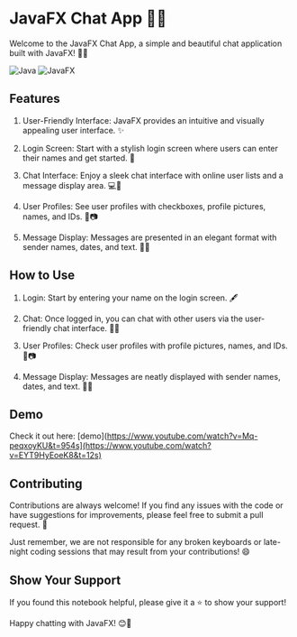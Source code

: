 
# JavaFX Chat App 💬🚀
Welcome to the JavaFX Chat App, a simple and beautiful chat application built with JavaFX! 💬🚀

![Java](https://img.shields.io/badge/java-%23ED8B00.svg?style=for-the-badge&logo=openjdk&logoColor=white) ![JavaFX](https://img.shields.io/badge/javafx-%236DB33F.svg?style=for-the-badge&logoColor=white)

## Features
1. User-Friendly Interface: JavaFX provides an intuitive and visually appealing user interface. ✨

2. Login Screen: Start with a stylish login screen where users can enter their names and get started. 🚪

3. Chat Interface: Enjoy a sleek chat interface with online user lists and a message display area. 💻💬

4. User Profiles: See user profiles with checkboxes, profile pictures, names, and IDs. 👤📷

5. Message Display: Messages are presented in an elegant format with sender names, dates, and text. 📅📝

## How to Use
1. Login: Start by entering your name on the login screen. 🖋️

2. Chat: Once logged in, you can chat with other users via the user-friendly chat interface. 💬👥

3. User Profiles: Check user profiles with profile pictures, names, and IDs. 👤📷

4. Message Display: Messages are neatly displayed with sender names, dates, and text. 📅📝

## Demo
Check it out here: [demo](https://www.youtube.com/watch?v=Mq-peqxoyKU&t=954s](https://www.youtube.com/watch?v=EYT9HyEoeK8&t=12s)

## Contributing

Contributions are always welcome! If you find any issues with the code or have suggestions for improvements, please feel free to submit a pull request. 📢

Just remember, we are not responsible for any broken keyboards or late-night coding sessions that may result from your contributions! 😄

## Show Your Support
If you found this notebook helpful, please give it a ⭐️ to show your support!

Happy chatting with JavaFX! 😊🚀
